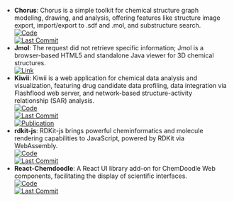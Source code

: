 - **Chorus**: Chorus is a simple toolkit for chemical structure graph modeling, drawing, and analysis, offering features like structure image export, import/export to .sdf and .mol, and substructure search.  
	[![Code](https://img.shields.io/github/stars/mojaie/chorus?style=for-the-badge&logo=github)](https://github.com/mojaie/chorus)  
	[![Last Commit](https://img.shields.io/github/last-commit/mojaie/chorus?style=for-the-badge&logo=github)](https://github.com/mojaie/chorus)  
- **Jmol**: The request did not retrieve specific information; Jmol is a browser-based HTML5 and standalone Java viewer for 3D chemical structures.  
	[![Link](https://img.shields.io/badge/Link-online-brightgreen?style=for-the-badge&logo=cachet&logoColor=65FF8F)](http://jmol.sourceforge.net/)  
- **Kiwii**: Kiwii is a web application for chemical data analysis and visualization, featuring drug candidate data profiling, data integration via Flashflood web server, and network-based structure-activity relationship (SAR) analysis.  
	[![Code](https://img.shields.io/github/stars/mojaie/kiwiii?style=for-the-badge&logo=github)](https://github.com/mojaie/kiwiii?tab=readme-ov-file)  
	[![Last Commit](https://img.shields.io/github/last-commit/mojaie/kiwiii?style=for-the-badge&logo=github)](https://github.com/mojaie/kiwiii?tab=readme-ov-file)  
	[![Publication](https://img.shields.io/badge/Publication-Citations:57-blue?style=for-the-badge&logo=bookstack)](https://doi.org/10.1007/s10822-014-9760-0)  
- **rdkit-js**: RDKit-js brings powerful cheminformatics and molecule rendering capabilities to JavaScript, powered by RDKit via WebAssembly.  
	[![Code](https://img.shields.io/github/stars/rdkit/rdkit-js?style=for-the-badge&logo=github)](https://github.com/rdkit/rdkit-js)  
	[![Last Commit](https://img.shields.io/github/last-commit/rdkit/rdkit-js?style=for-the-badge&logo=github)](https://github.com/rdkit/rdkit-js)  
- **React-Chemdoodle**: A React UI library add-on for ChemDoodle Web components, facilitating the display of scientific interfaces.  
	[![Code](https://img.shields.io/github/stars/melaniebrgr/react-chemdoodleweb?style=for-the-badge&logo=github)](https://github.com/melaniebrgr/react-chemdoodleweb)  
	[![Last Commit](https://img.shields.io/github/last-commit/melaniebrgr/react-chemdoodleweb?style=for-the-badge&logo=github)](https://github.com/melaniebrgr/react-chemdoodleweb)  
